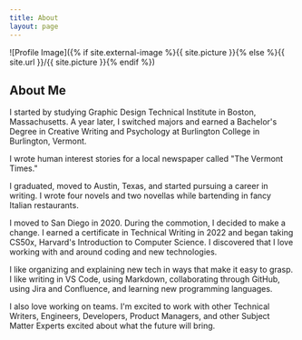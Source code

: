 ```yaml
---
title: About 
layout: page
---
```

![Profile Image]({% if site.external-image %}{{ site.picture }}{% else %}{{ site.url }}/{{ site.picture }}{% endif %})

## About Me 

I started by studying Graphic Design Technical Institute in Boston, Massachusetts. A year later, I switched majors and earned a Bachelor's Degree in Creative Writing and Psychology at Burlington College in Burlington, Vermont. 

I wrote human interest stories for a local newspaper called "The Vermont Times."

I graduated, moved to Austin, Texas, and started pursuing a career in writing. I wrote four novels and two novellas while bartending in fancy Italian restaurants. 

I moved to San Diego in 2020. During the commotion, I decided to make a change. I earned a certificate in Technical Writing in 2022 and began taking CS50x, Harvard's Introduction to Computer Science. I discovered that I love working with and around coding and new technologies. 

I like organizing and explaining new tech in ways that make it easy to grasp. I like writing in VS Code, using Markdown, collaborating through GitHub, using Jira and Confluence, and learning new programming languages.

I also love working on teams. I'm excited to work with other Technical Writers, Engineers, Developers, Product Managers, and other Subject Matter Experts excited about what the future will bring.






<!--- <h2>Skills</h2>

<ul class="skill-list">
	<li>HTML - Jade - Haml - Erb</li>
	<li>Responsive (Mobile First)</li>
	<li>CSS (Stylus, Sass, Less)</li>
	<li>Css Frameworks (Bootstrap, Foundation)</li>
	<li>Javascript (Design Patterns, Testes)</li>
	<li>AngularJS - ReactJS</li>
	<li>Grunt - Gulp - Yeoman</li>
	<li>Git</li>
	<li>PHP</li>
	<li>Python</li>
	<li>MySQL - MongoDB</li>
	<li>Scrum and Kanban</li>
	<li>TDD e Continuous Integration</li>
</ul>

<h2>Projects</h2>

<ul>
	<li><a href="https://github.com/">Lorem Lorem</a></li>
	<li><a href="https://github.com/">Ipsum Dolor</a></li>
	<li><a href="https://github.com/">Dolor Lorem</a></li>
</ul> --->

